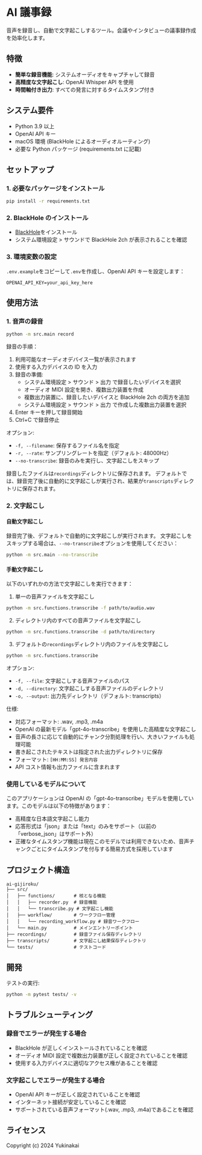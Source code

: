 # AI 議事録

音声を録音し、自動で文字起こしするツール。会議やインタビューの議事録作成を効率化します。

## 特徴

- **簡単な録音機能**: システムオーディオをキャプチャして録音
- **高精度な文字起こし**: OpenAI Whisper API を使用
- **時間軸付き出力**: すべての発言に対するタイムスタンプ付き

## システム要件

- Python 3.9 以上
- OpenAI API キー
- macOS 環境 (BlackHole によるオーディオルーティング)
- 必要な Python パッケージ (requirements.txt に記載)

## セットアップ

### 1. 必要なパッケージをインストール

```bash
pip install -r requirements.txt
```

### 2. BlackHole のインストール

- [BlackHole](https://existential.audio/blackhole/)をインストール
- システム環境設定 > サウンドで BlackHole 2ch が表示されることを確認

### 3. 環境変数の設定

`.env.example`をコピーして`.env`を作成し、OpenAI API キーを設定します：

```
OPENAI_API_KEY=your_api_key_here
```

## 使用方法

### 1. 音声の録音

```bash
python -m src.main record
```

録音の手順：

1. 利用可能なオーディオデバイス一覧が表示されます
2. 使用する入力デバイスの ID を入力
3. 録音の準備:
   - システム環境設定 > サウンド > 出力 で録音したいデバイスを選択
   - オーディオ MIDI 設定を開き、複数出力装置を作成
   - 複数出力装置に、録音したいデバイスと BlackHole 2ch の両方を追加
   - システム環境設定 > サウンド > 出力 で作成した複数出力装置を選択
4. Enter キーを押して録音開始
5. Ctrl+C で録音停止

オプション:

- `-f, --filename`: 保存するファイル名を指定
- `-r, --rate`: サンプリングレートを指定（デフォルト: 48000Hz）
- `--no-transcribe`: 録音のみを実行し、文字起こしをスキップ

録音したファイルは`recordings`ディレクトリに保存されます。
デフォルトでは、録音完了後に自動的に文字起こしが実行され、結果が`transcripts`ディレクトリに保存されます。

### 2. 文字起こし

#### 自動文字起こし

録音完了後、デフォルトで自動的に文字起こしが実行されます。
文字起こしをスキップする場合は、`--no-transcribe`オプションを使用してください：

```bash
python -m src.main --no-transcribe
```

#### 手動文字起こし

以下のいずれかの方法で文字起こしを実行できます：

1. 単一の音声ファイルを文字起こし

```bash
python -m src.functions.transcribe -f path/to/audio.wav
```

2. ディレクトリ内のすべての音声ファイルを文字起こし

```bash
python -m src.functions.transcribe -d path/to/directory
```

3. デフォルトの`recordings`ディレクトリ内のファイルを文字起こし

```bash
python -m src.functions.transcribe
```

オプション:

- `-f, --file`: 文字起こしする音声ファイルのパス
- `-d, --directory`: 文字起こしする音声ファイルのディレクトリ
- `-o, --output`: 出力先ディレクトリ（デフォルト: transcripts）

仕様:

- 対応フォーマット: .wav, .mp3, .m4a
- OpenAI の最新モデル「gpt-4o-transcribe」を使用した高精度な文字起こし
- 音声の長さに応じて自動的にチャンク分割処理を行い、大きいファイルも処理可能
- 書き起こされたテキストは指定された出力ディレクトリに保存
- フォーマット: `[HH:MM:SS] 発言内容`
- API コスト情報も出力ファイルに含まれます

### 使用しているモデルについて

このアプリケーションは OpenAI の「gpt-4o-transcribe」モデルを使用しています。このモデルは以下の特徴があります：

- 高精度な日本語文字起こし能力
- 応答形式は「json」または「text」のみをサポート（以前の「verbose_json」はサポート外）
- 正確なタイムスタンプ機能は現在このモデルでは利用できないため、音声チャンクごとにタイムスタンプを付与する簡易方式を採用しています

## プロジェクト構造

```
ai-gijiroku/
├── src/
│   ├── functions/       # 核となる機能
│   │   ├── recorder.py  # 録音機能
│   │   └── transcribe.py # 文字起こし機能
│   ├── workflow/        # ワークフロー管理
│   │   └── recording_workflow.py # 録音ワークフロー
│   └── main.py          # メインエントリーポイント
├── recordings/          # 録音ファイル保存ディレクトリ
├── transcripts/         # 文字起こし結果保存ディレクトリ
└── tests/               # テストコード
```

## 開発

テストの実行:

```bash
python -m pytest tests/ -v
```

## トラブルシューティング

### 録音でエラーが発生する場合

- BlackHole が正しくインストールされていることを確認
- オーディオ MIDI 設定で複数出力装置が正しく設定されていることを確認
- 使用する入力デバイスに適切なアクセス権があることを確認

### 文字起こしでエラーが発生する場合

- OpenAI API キーが正しく設定されていることを確認
- インターネット接続が安定していることを確認
- サポートされている音声フォーマット(.wav, .mp3, .m4a)であることを確認

## ライセンス

Copyright (c) 2024 Yukinakai
